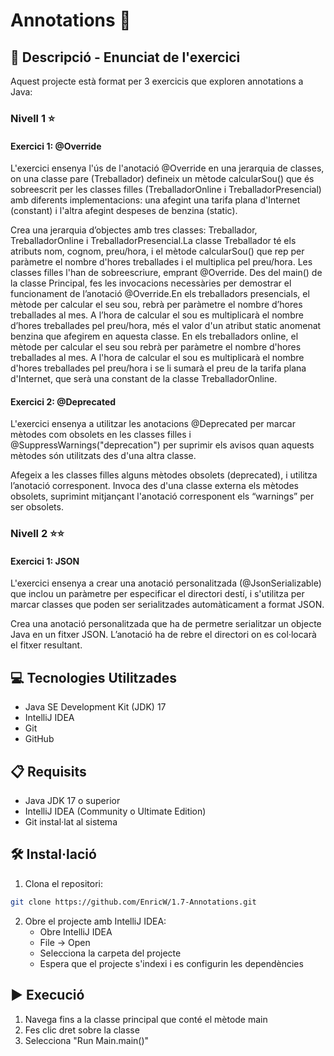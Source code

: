 # Annotations 🎯

## 📄 Descripció - Enunciat de l'exercici

Aquest projecte està format per 3 exercicis que exploren annotations a Java:

### Nivell 1 ⭐
#### Exercici 1: @Override
L'exercici ensenya l'ús de l'anotació @Override en una jerarquia de classes, on una classe pare (Treballador) defineix un mètode calcularSou() que és sobreescrit per les classes filles (TreballadorOnline i TreballadorPresencial) amb diferents implementacions: una afegint una tarifa plana d'Internet (constant) i l'altra afegint despeses de benzina (static).

Crea una jerarquia d’objectes amb tres classes:  Treballador, TreballadorOnline i TreballadorPresencial.La classe Treballador té els atributs nom, cognom, preu/hora, i el mètode calcularSou() que rep per paràmetre el nombre d'hores treballades i el multiplica pel preu/hora. Les classes filles l'han de sobreescriure,  emprant @Override. Des del main() de la classe Principal, fes les invocacions necessàries per demostrar el funcionament de l’anotació @Override.En els treballadors presencials, el mètode per calcular el seu sou, rebrà per paràmetre el nombre d’hores treballades al mes. A l’hora de calcular el sou es multiplicarà el nombre d’hores treballades pel preu/hora, més el valor d'un atribut static anomenat benzina que afegirem en aquesta classe. En els treballadors online, el mètode per calcular el seu sou rebrà per paràmetre el nombre d'hores treballades al mes. A l'hora de calcular el sou es multiplicarà el nombre d'hores treballades pel preu/hora i se li sumarà el preu de la tarifa plana d'Internet, que serà una constant de la classe TreballadorOnline.

#### Exercici 2: @Deprecated
L'exercici ensenya a utilitzar les anotacions @Deprecated per marcar mètodes com obsolets en les classes filles i @SuppressWarnings("deprecation") per suprimir els avisos quan aquests mètodes són utilitzats des d'una altra classe.

Afegeix a les classes filles alguns mètodes obsolets (deprecated), i utilitza l’anotació corresponent. Invoca des d'una classe externa els mètodes obsolets, suprimint mitjançant l'anotació corresponent els “warnings” per ser obsolets.

### Nivell 2 ⭐⭐
#### Exercici 1: JSON
L'exercici ensenya a crear una anotació personalitzada (@JsonSerializable) que inclou un paràmetre per especificar el directori destí, i s'utilitza per marcar classes que poden ser serialitzades automàticament a format JSON.

Crea una anotació personalitzada que ha de permetre serialitzar un objecte Java en un fitxer JSON. L’anotació ha de rebre el directori on es col·locarà el fitxer resultant.

## 💻 Tecnologies Utilitzades

- Java SE Development Kit (JDK) 17
- IntelliJ IDEA
- Git
- GitHub

## 📋 Requisits

- Java JDK 17 o superior
- IntelliJ IDEA (Community o Ultimate Edition)
- Git instal·lat al sistema

## 🛠️ Instal·lació

1. Clona el repositori:
```bash
git clone https://github.com/EnricW/1.7-Annotations.git
```

2. Obre el projecte amb IntelliJ IDEA:
   - Obre IntelliJ IDEA
   - File -> Open
   - Selecciona la carpeta del projecte
   - Espera que el projecte s'indexi i es configurin les dependències

## ▶️ Execució

1. Navega fins a la classe principal que conté el mètode main
2. Fes clic dret sobre la classe
3. Selecciona "Run Main.main()"
